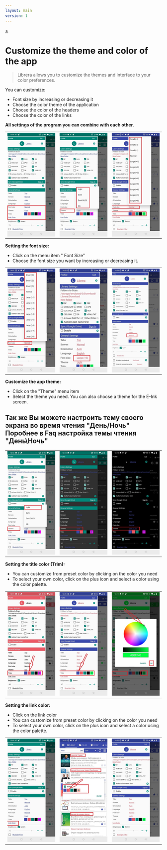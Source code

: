 ```yaml
---
layout: main
version: 1
---
```

[<](/wiki/faq)

# Customize the theme and color of the app


> Librera allows you to customize the themes and interface to your color preferences.

You can customize:

* Font size by increasing or decreasing it
* Choose the color theme of the application
* Choose the color of the headers
* Choose the color of the links

**All settings of the program you can combine with each other.**


||||
|-|-|-|
|![](1.jpg)|![](2.jpg)|![](3.jpg)|


**Setting the font size:**

* Click on the menu item " Font Size"
* Choose the font size you want by increasing or decreasing it.

||||
|-|-|-|
|![](34.jpg)|![](32.jpg)|![](33.jpg)|


**Customize the app theme:**

* Click on the "Theme" menu item
* Select the theme you need. You can also choose a theme for the E-Ink screen.

## Так же Вы можете настроить тему своего экрана во время чтения "День/Ночь" Поробнее в Faq настройка темы чтения "День\Ночь"

||||
|-|-|-|
|![](21.jpg)|![](22.jpg)|![](23.jpg)|


**Setting the title color (Trim):**
* You can customize from preset color by clicking on the color you need
* To select your own color, click on the plus icon and select a color using the color palette.

||||
|-|-|-|
|![](11.jpg)|![](12.jpg)|![](13.jpg)|

**Setting the link color:**
* Click on the link color
* You can customize from preset color by clicking on the color you need
* To select your own color, click on the plus icon and select a color using the color palette.

||||
|-|-|-|
|![](41.jpg)|![](42.jpg)|![](43.jpg)|






